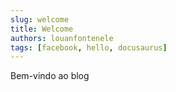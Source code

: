 ```yaml
---
slug: welcome
title: Welcome
authors: louanfontenele
tags: [facebook, hello, docusaurus]
---
```


Bem-vindo ao blog
